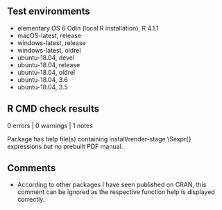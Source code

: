 ## Test environments
* elementary OS 6 Odin (local R installation), R 4.1.1
* macOS-latest, release
* windows-latest, release
* windows-latest, oldrel
* ubuntu-18.04, devel
* ubuntu-18.04, release
* ubuntu-18.04, oldrel
* ubuntu-18.04, 3.6
* ubuntu-18.04, 3.5

## R CMD check results

0 errors | 0 warnings | 1 notes

Package has help file(s) containing install/render-stage \Sexpr{} expressions 
but no prebuilt PDF manual.

## Comments
* According to other packages I have seen published on CRAN, this comment can be
  ignored as the respective function help is displayed correctly.
